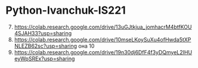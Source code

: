 # Python-Ivanchuk-IS221
7. https://colab.research.google.com/drive/13uGJtkjua_jomhacrM4btfKOU4SJAH33?usp=sharing
10. https://colab.research.google.com/drive/10mseLKoySuXu4ofHwda5tXPNLEZB62sc?usp=sharing она 10 
11. https://colab.research.google.com/drive/19n30dj6DfF4f3yDQmyeL2IHUeyWpSREx?usp=sharing
